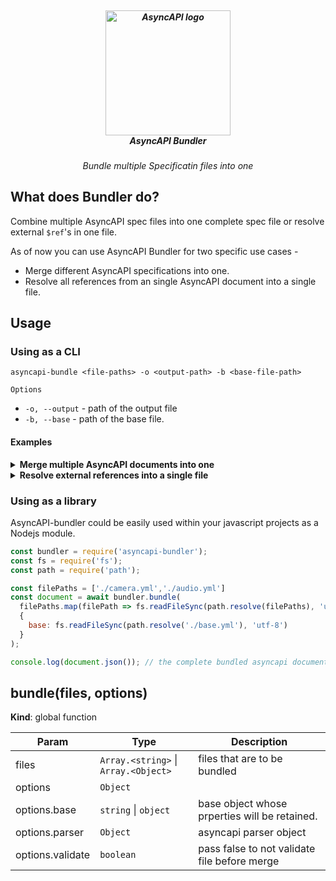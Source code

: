<h5 align="center">
  <br>
  <a href="https://www.asyncapi.org"><img src="https://github.com/asyncapi/parser-nodejs/raw/master/assets/logo.png" alt="AsyncAPI logo" width="200"></a>
  <br>
  AsyncAPI Bundler
</h5>
<p align="center">
  <em>Bundle multiple Specificatin files into one</em>
</p>



## What does Bundler do?
Combine multiple AsyncAPI spec files into one complete spec file or resolve external `$ref`'s in one file. 

As of now you can use AsyncAPI Bundler for two specific use cases - 
- Merge different AsyncAPI specifications into one. 
- Resolve all references from an single AsyncAPI document into a single file. 

## Usage 

### Using as a CLI 
```
asyncapi-bundle <file-paths> -o <output-path> -b <base-file-path>
```

`Options`
- `-o, --output` - path of the output file
- `-b, --base` - path of the base file. 

#### Examples 

<details>
<summary><b>Merge multiple AsyncAPI documents into one</b></summary>

**CLI command**
```
asyncapi-bundle ./camera.yml ./audio.yml -b ./base.yml -o all.yml
```

**Files**
```yml
#audio.yml
asyncapi: 2.0.0
id: 'urn:zbos-mqtt-api'
defaultContentType: application/json
info:
  title: Audio
  version: 2.6.3
  description: API for communication with ZBOS by Zora Robotics.
  contact:
    email: info@zorarobotics.be
channels:
  zbos/audio/player/start:
    publish:
      summary: Play media
      description: |
        Play specific media from audio options
      tags:
        - name: Audio
          description: All audio related topics.
      message:
        payload:
          type: object
          properties:
            requestId:
              type: string
            url:
              type: string
            loop:
              type: boolean
        name: AudioOptions
        examples:
          - payload:
              requestId: '1'
              url: Url
              loop: true
  zbos/audio/player/stop:
    publish:
      summary: Stop media
      description: ''
      tags:
        - name: Audio
          description: All audio related topics.
      message:
        $ref: '#/components/messages/emptyMessage'
components:
  messages:
    emptyMessage:
      payload:
        type: object
      name: EmptyMessage
      summary: Empty message


# camera.yml
asyncapi: 2.0.0
id: 'urn:zbos-mqtt-api'
defaultContentType: application/json
info:
  title: Camera
  version: 2.6.3
  description: API for communication with ZBOS by Zora Robotics.
  contact:
    email: info@zorarobotics.be
channels:
  zbos/camera/picture/event:
    subscribe:
      summary: 'event: Get picture'
      description: ''
      tags:
        - name: Camera
          description: All camera related topics.
      message:
        payload:
          type: string
        name: String
  zbos/camera/picture/get:
    publish:
      summary: Get picture
      description: ''
      tags:
        - name: Camera
          description: All camera related topics.
      message:
        $ref: '#/components/messages/keyMessage'
components:
  messages:
    keyMessage:
      payload:
        type: object
        properties:
          key:
            type: string
            description: Required random key
      name: KeyResult
      summary: Random key
      examples:
        - payload:
            key: ABCxyz

# base.yml
asyncapi: 2.0.0
id: 'urn:zbos-mqtt-api'
defaultContentType: 'application/json'
info:
  title: ZBOS MQTT API
  version: 2.6.3
  description: API for communication with ZBOS by Zora Robotics.
  contact:
    email: info@zorarobotics.be
servers:
  local:
    url: '127.0.0.1'
    protocol: mqtt
    description: This is the local robot broker.
    variables:
      port:
        enum:
          - '1883'
          - '9001'
        default: '1883'
  cloud:
    url: zbos-mqtt.zoracloud.com
    protocol: mqtt
    description: This is the cloud broker.
    variables:
      port:
        enum:
          - '1883'
          - '1884'
          - '9001'
          - '9002'

# all.yml
asyncapi: 2.0.0
id: urn:zbos-mqtt-api
defaultContentType: application/json
info:
  title: ZBOS MQTT API
  version: 2.6.3
  description: API for communication with ZBOS by Zora Robotics.
  contact:
    email: info@zorarobotics.be
channels:
  zbos/audio/player/start:
    publish:
      summary: Play media
      description: |
        Play specific media from audio options
      tags:
        - name: Audio
          description: All audio related topics.
      message:
        payload:
          type: object
          properties:
            requestId:
              type: string
            url:
              type: string
            loop:
              type: boolean
        name: AudioOptions
        examples:
          - payload:
              requestId: "1"
              url: Url
              loop: true
  zbos/audio/player/stop:
    publish:
      summary: Stop media
      description: ""
      tags:
        - name: Audio
          description: All audio related topics.
      message:
        $ref: "#/components/messages/emptyMessage"
  zbos/camera/picture/event:
    subscribe:
      summary: "event: Get picture"
      description: ""
      tags:
        - name: Camera
          description: All camera related topics.
      message:
        payload:
          type: string
        name: String
  zbos/camera/picture/get:
    publish:
      summary: Get picture
      description: ""
      tags:
        - name: Camera
          description: All camera related topics.
      message:
        $ref: "#/components/messages/keyMessage"
components:
  messages:
    emptyMessage:
      payload:
        type: object
      name: EmptyMessage
      summary: Empty message
    keyMessage:
      payload:
        type: object
        properties:
          key:
            type: string
            description: Required random key
      name: KeyResult
      summary: Random key
      examples:
        - payload:
            key: ABCxyz
servers:
  local:
    url: 127.0.0.1
    protocol: mqtt
    description: This is the local robot broker.
    variables:
      port:
        enum:
          - "1883"
          - "9001"
        default: "1883"
  cloud:
    url: zbos-mqtt.zoracloud.com
    protocol: mqtt
    description: This is the cloud broker.
    variables:
      port:
        enum:
          - "1883"
          - "1884"
          - "9001"
          - "9002"


```


</details>


<details>
<summary><b>Resolve external references into a single file</b></summary>

**CLI Command**
```
asyncapi-bundle ./asyncapi.yaml -o all.yaml
```

**Files**
```yaml

# asyncapi.yaml
asyncapi: '2.2.0'
info:
  title: Account Service
  version: 1.0.0
  description: This service is in charge of processing user signups
channels:
  user/signedup:
    subscribe:
      message:
        $ref: './messages.yaml#/messages/UserSignedUp'

# messages.yaml
messages:
  UserSignedUp:
    payload:
      type: object
      properties:
        displayName:
          type: string
          description: Name of the user
        email:
          type: string
          format: email
          description: Email of the user

# all.yaml
asyncapi: 2.2.0
info:
  title: Account Service
  version: 1.0.0
  description: This service is in charge of processing user signups
channels:
  user/signedup:
    subscribe:
      message:
        payload:
          type: object
          properties:
            displayName:
              type: string
              description: Name of the user
            email:
              type: string
              format: email
              description: Email of the user

```

</details>

### Using as a library

AsyncAPI-bundler could be easily used within your javascript projects as a Nodejs module. 

```js
const bundler = require('asyncapi-bundler');
const fs = require('fs');
const path = require('path');

const filePaths = ['./camera.yml','./audio.yml']
const document = await bundler.bundle(
  filePaths.map(filePath => fs.readFileSync(path.resolve(filePaths), 'utf-8')),
  {
    base: fs.readFileSync(path.resolve('./base.yml'), 'utf-8')
  }
);

console.log(document.json()); // the complete bundled asyncapi document.
```

<a name="bundle"></a>

## bundle(files, options)
**Kind**: global function  

| Param | Type | Description |
| --- | --- | --- |
| files | <code>Array.&lt;string&gt;</code> \| <code>Array.&lt;Object&gt;</code> | files that are to be bundled |
| options | <code>Object</code> |  |
| options.base | <code>string</code> \| <code>object</code> | base object whose prperties will be retained. |
| options.parser | <code>Object</code> | asyncapi parser object |
| options.validate | <code>boolean</code> | pass false to not validate file before merge |

